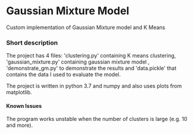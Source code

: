 # Gaussian Mixture Model
Custom implementation of Gaussian Mixture model and K Means

### Short description
The project has 4 files: 'clustering.py' containing K means clustering, 'gaussian_mixture.py' containing gaussian mixture model
 , 'demonstrate_gm.py' to demonstrate the results and 'data.pickle' that contains the data I used to evaluate the model.

 The project is written in python 3.7 and numpy and also uses plots from matplotlib.

#### Known Issues
The program works unstable when the number of clusters is large (e.g. 10 and more).
